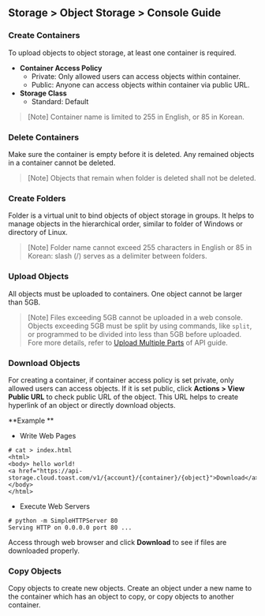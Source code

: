 ## Storage > Object Storage > Console Guide


### Create Containers 

To upload objects to object storage, at least one container is required. 

* **Container Access Policy**
    * Private: Only allowed users can access objects within container.
    * Public: Anyone can access objects within container via public URL.
* **Storage Class**
    * Standard: Default 

> [Note]
> Container name is limited to 255 in English, or 85 in Korean. 


### Delete Containers 
Make sure the container is empty before it is deleted. Any remained objects in a container cannot be deleted. 

> [Note]
> Objects that remain when folder is deleted shall not be deleted. 

### Create Folders 

Folder is a virtual unit to bind objects of object storage in groups. It helps to manage objects in the hierarchical order, similar to folder of Windows or directory of Linux. 

> [Note]
> Folder name cannot exceed 255 characters in English or 85 in Korean: slash (/) serves as a delimiter between folders. 


### Upload Objects 

All objects must be uploaded to containers. One object cannot be larger than 5GB. 

> [Note]
> Files exceeding 5GB cannot be uploaded in a web console. 
> Objects exceeding 5GB must be split by using commands, like  `split`, or programmed to be divided into less than 5GB before uploaded.  
> Fore more details, refer to [Upload Multiple Parts](api-guide/#_10) of API guide. 

### Download Objects 

For creating a container, if container access policy is set private, only allowed users can access objects. If it is set public, click **Actions > View Public URL** to check public URL of the object. This URL helps to create hyperlink of an object or directly download objects.   

**Example ** 

* Write Web Pages 

```
# cat > index.html
<html>
<body> hello world!
<a href="https://api-storage.cloud.toast.com/v1/{account}/{container}/{object}">Download</a>
</body>
</html>
```

* Execute Web Servers 

```
# python -m SimpleHTTPServer 80
Serving HTTP on 0.0.0.0 port 80 ...
```

Access through web browser and click **Download** to see if files are downloaded properly. 


### Copy Objects
Copy objects to create  new objects. Create an object under a new name to the container which has an object to copy, or copy objects to another container. 
